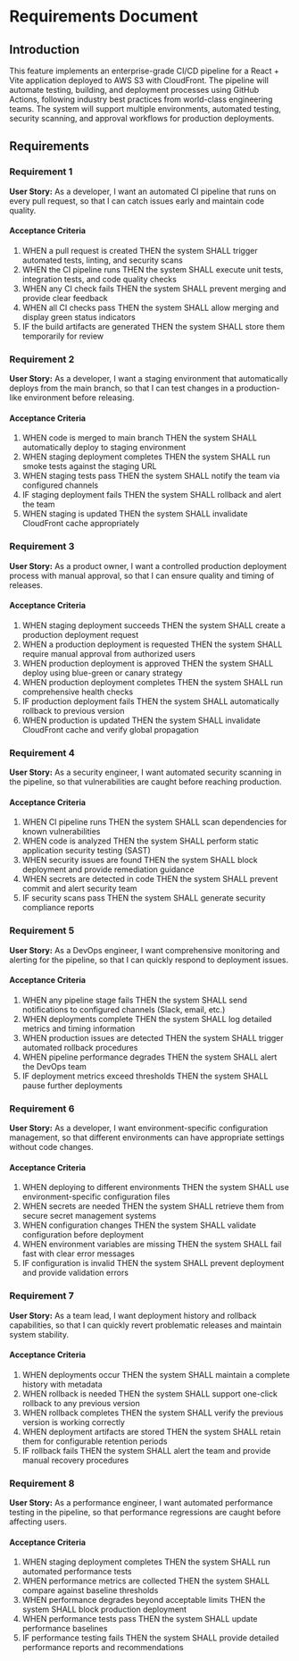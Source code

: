 # Requirements Document

## Introduction

This feature implements an enterprise-grade CI/CD pipeline for a React + Vite application deployed to AWS S3 with CloudFront. The pipeline will automate testing, building, and deployment processes using GitHub Actions, following industry best practices from world-class engineering teams. The system will support multiple environments, automated testing, security scanning, and approval workflows for production deployments.

## Requirements

### Requirement 1

**User Story:** As a developer, I want an automated CI pipeline that runs on every pull request, so that I can catch issues early and maintain code quality.

#### Acceptance Criteria

1. WHEN a pull request is created THEN the system SHALL trigger automated tests, linting, and security scans
2. WHEN the CI pipeline runs THEN the system SHALL execute unit tests, integration tests, and code quality checks
3. WHEN any CI check fails THEN the system SHALL prevent merging and provide clear feedback
4. WHEN all CI checks pass THEN the system SHALL allow merging and display green status indicators
5. IF the build artifacts are generated THEN the system SHALL store them temporarily for review

### Requirement 2

**User Story:** As a developer, I want a staging environment that automatically deploys from the main branch, so that I can test changes in a production-like environment before releasing.

#### Acceptance Criteria

1. WHEN code is merged to main branch THEN the system SHALL automatically deploy to staging environment
2. WHEN staging deployment completes THEN the system SHALL run smoke tests against the staging URL
3. WHEN staging tests pass THEN the system SHALL notify the team via configured channels
4. IF staging deployment fails THEN the system SHALL rollback and alert the team
5. WHEN staging is updated THEN the system SHALL invalidate CloudFront cache appropriately

### Requirement 3

**User Story:** As a product owner, I want a controlled production deployment process with manual approval, so that I can ensure quality and timing of releases.

#### Acceptance Criteria

1. WHEN staging deployment succeeds THEN the system SHALL create a production deployment request
2. WHEN a production deployment is requested THEN the system SHALL require manual approval from authorized users
3. WHEN production deployment is approved THEN the system SHALL deploy using blue-green or canary strategy
4. WHEN production deployment completes THEN the system SHALL run comprehensive health checks
5. IF production deployment fails THEN the system SHALL automatically rollback to previous version
6. WHEN production is updated THEN the system SHALL invalidate CloudFront cache and verify global propagation

### Requirement 4

**User Story:** As a security engineer, I want automated security scanning in the pipeline, so that vulnerabilities are caught before reaching production.

#### Acceptance Criteria

1. WHEN CI pipeline runs THEN the system SHALL scan dependencies for known vulnerabilities
2. WHEN code is analyzed THEN the system SHALL perform static application security testing (SAST)
3. WHEN security issues are found THEN the system SHALL block deployment and provide remediation guidance
4. WHEN secrets are detected in code THEN the system SHALL prevent commit and alert security team
5. IF security scans pass THEN the system SHALL generate security compliance reports

### Requirement 5

**User Story:** As a DevOps engineer, I want comprehensive monitoring and alerting for the pipeline, so that I can quickly respond to deployment issues.

#### Acceptance Criteria

1. WHEN any pipeline stage fails THEN the system SHALL send notifications to configured channels (Slack, email, etc.)
2. WHEN deployments complete THEN the system SHALL log detailed metrics and timing information
3. WHEN production issues are detected THEN the system SHALL trigger automated rollback procedures
4. WHEN pipeline performance degrades THEN the system SHALL alert the DevOps team
5. IF deployment metrics exceed thresholds THEN the system SHALL pause further deployments

### Requirement 6

**User Story:** As a developer, I want environment-specific configuration management, so that different environments can have appropriate settings without code changes.

#### Acceptance Criteria

1. WHEN deploying to different environments THEN the system SHALL use environment-specific configuration files
2. WHEN secrets are needed THEN the system SHALL retrieve them from secure secret management systems
3. WHEN configuration changes THEN the system SHALL validate configuration before deployment
4. WHEN environment variables are missing THEN the system SHALL fail fast with clear error messages
5. IF configuration is invalid THEN the system SHALL prevent deployment and provide validation errors

### Requirement 7

**User Story:** As a team lead, I want deployment history and rollback capabilities, so that I can quickly revert problematic releases and maintain system stability.

#### Acceptance Criteria

1. WHEN deployments occur THEN the system SHALL maintain a complete history with metadata
2. WHEN rollback is needed THEN the system SHALL support one-click rollback to any previous version
3. WHEN rollback completes THEN the system SHALL verify the previous version is working correctly
4. WHEN deployment artifacts are stored THEN the system SHALL retain them for configurable retention periods
5. IF rollback fails THEN the system SHALL alert the team and provide manual recovery procedures

### Requirement 8

**User Story:** As a performance engineer, I want automated performance testing in the pipeline, so that performance regressions are caught before affecting users.

#### Acceptance Criteria

1. WHEN staging deployment completes THEN the system SHALL run automated performance tests
2. WHEN performance metrics are collected THEN the system SHALL compare against baseline thresholds
3. WHEN performance degrades beyond acceptable limits THEN the system SHALL block production deployment
4. WHEN performance tests pass THEN the system SHALL update performance baselines
5. IF performance testing fails THEN the system SHALL provide detailed performance reports and recommendations